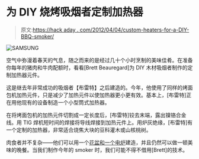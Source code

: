 # 为 DIY 烧烤吸烟者定制加热器

> 原文:[https://hack aday . com/2012/04/04/custom-heaters-for-a-DIY-BBQ-smoker/](https://hackaday.com/2012/04/04/custom-heaters-for-a-diy-bbq-smoker/)

![](../Images/550a9febb21297097ba201ee8b84c147.png "SAMSUNG")

空气中弥漫着春天的气息，随之而来的是经过几十个小时烹制的美味佳肴。在准备你每年的猪肉和牛肉配额时，看看[Brett Beauregard]为 DIY 木材吸烟者制作的定制加热器元件。

这是继去年非常成功的吸烟者【布雷特】之后建造的。今年，他使用了同样的烤面包机加热元件，只是减少了加热元件以使加热器更小更有效。基本上，[布雷特]正在用他现有的设备制造一个小型筒式加热器。

在将烤面包机的加热元件切割成一定长度后，[布雷特]铰去末端，露出镍铬合金线。用 TIG 焊机短时间的焊接将导线焊接到加热元件上。用炉灰绝缘，[布雷特]有一个定制的加热器，非常适合烧焦大块的豆科灌木或山核桃树。

肉食者并不复杂——他们可以用一个[花盆和一个电炉](http://www.youtube.com/watch?v=_Ka2kpzTAL8)建造，并且仍然可以做一顿美味的晚餐。当我们制作今年的 smoker 时，我们可能不得不借用[Brett]的技术。